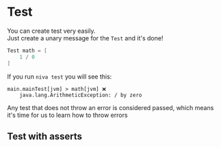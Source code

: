 # Test

You can create test very easily.  
Just create a unary message for the `Test` and it's done!

```Scala
Test math = [
    1 / 0
]
```

If you run `niva test` you will see this: 
```
main.mainTest[jvm] > math[jvm] ❌
    java.lang.ArithmeticException: / by zero
```

Any test that does not throw an error is considered passed, 
which means it's time for us to learn how to throw errors

## Test with asserts

